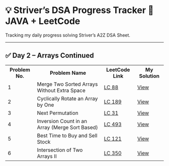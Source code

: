 # 💡 Striver’s DSA Progress Tracker 🚀 JAVA + LeetCode
Tracking my daily progress solving Striver’s A2Z DSA Sheet.

---
<h2>✅ Day 2 – Arrays Continued</h2>

<table>
  <tr>
    <th>Problem No.</th>
    <th>Problem Name</th>
    <th>LeetCode Link</th>
    <th>My Solution</th>
  </tr>
  <tr>
    <td>1</td>
    <td>Merge Two Sorted Arrays Without Extra Space</td>
    <td><a href="https://leetcode.com/problems/merge-sorted-array/">LC 88</a></td>
    <td><a href="https://github.com/pudianushka/-Striver-s-DSA-Progress-Tracker-/blob/main/Day02/merge%20sort%20array.txt">View</a></td>
  </tr>
  <tr>
    <td>2</td>
    <td>Cyclically Rotate an Array by One</td>
    <td><a href="https://leetcode.com/problems/rotate-array/">LC 189</a></td>
    <td><a href="https://github.com/pudianushka/-Striver-s-DSA-Progress-Tracker-/blob/main/Day02/rotate%20array.txt">View</a></td>
  </tr>
  <tr>
    <td>3</td>
    <td>Next Permutation</td>
    <td><a href="https://leetcode.com/problems/next-permutation/">LC 31</a></td>
    <td><a href="https://github.com/pudianushka/-Striver-s-DSA-Progress-Tracker-/blob/main/Day02/next%20permutation.txt">View</a></td>
  </tr>
  <tr>
    <td>4</td>
    <td>Inversion Count in an Array (Merge Sort Based)</td>
    <td><a href="https://leetcode.com/problems/reverse-pairs/">LC 493</a></td>
    <td><a href="https://github.com/pudianushka/-Striver-s-DSA-Progress-Tracker-/blob/main/Day02/reverse%20pairs.txt">View</a></td>
  </tr>
  <tr>
    <td>5</td>
    <td>Best Time to Buy and Sell Stock</td>
    <td><a href="https://leetcode.com/problems/best-time-to-buy-and-sell-stock/">LC 121</a></td>
    <td><a href="https://github.com/pudianushka/-Striver-s-DSA-Progress-Tracker-/blob/main/Day02/buy%20and%20sell%20stock.txt">View</a></td>
  </tr>
  <tr>
    <td>6</td>
    <td>Intersection of Two Arrays II</td>
    <td><a href="https://leetcode.com/problems/intersection-of-two-arrays-ii/">LC 350</a></td>
    <td><a href="https://github.com/pudianushka/-Striver-s-DSA-Progress-Tracker-/blob/main/Day02/intersection%20array.txt">View</a></td>
  </tr>
</table>
